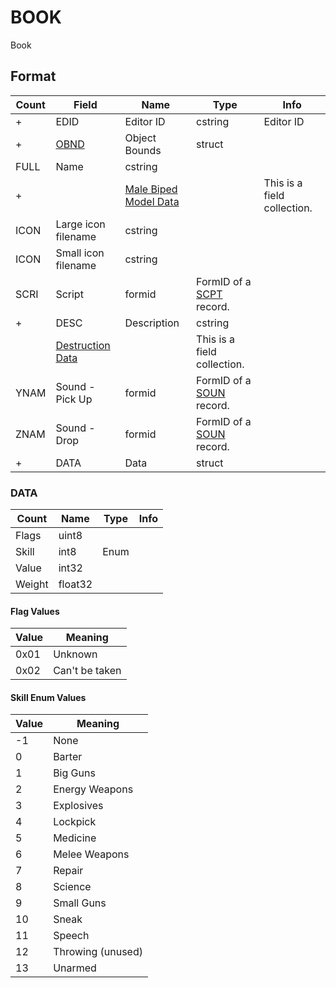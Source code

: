 BOOK
====

Book

## Format

Count | Field | Name | Type | Info
------|-------|------|------|-----
+ | EDID | Editor ID | cstring | Editor ID
+ | [OBND](Fields/OBND.md) | Object Bounds | struct |
 | FULL | Name | cstring |
+ | | [Male Biped Model Data](Fields/Model.md) | | This is a field collection.
 | ICON | Large icon filename | cstring | 
 | ICON | Small icon filename | cstring | 
 | SCRI | Script | formid | FormID of a [SCPT](SCPT.md) record.
+ | DESC | Description | cstring |
 | | [Destruction Data](Fields/Destruction.md) | | This is a field collection.
 | YNAM | Sound - Pick Up | formid | FormID of a [SOUN](SOUN.md) record.
 | ZNAM | Sound - Drop | formid | FormID of a [SOUN](SOUN.md) record.
+ | DATA | Data | struct |

### DATA

Count | Name | Type | Info
------|------|------|-----
 | Flags | uint8 |
 | Skill | int8 | Enum
 | Value | int32 |
 | Weight | float32 |

#### Flag Values

Value | Meaning
------|--------
0x01 | Unknown
0x02 | Can't be taken

#### Skill Enum Values

Value | Meaning
------|--------
-1 | None
0 | Barter
1 | Big Guns
2 | Energy Weapons
3 | Explosives
4 | Lockpick
5 | Medicine
6 | Melee Weapons
7 | Repair
8 | Science
9 | Small Guns
10 | Sneak
11 | Speech
12 | Throwing (unused)
13 | Unarmed
